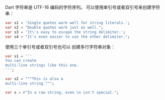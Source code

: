 Dart 字符串是 UTF-16 编码的字符序列。
可以使用单引号或者双引号来创建字符串：

```dart
var s1 = 'Single quotes work well for string literals.';
var s2 = "Double quotes work just as well.";
var s3 = 'It\'s easy to escape the string delimiter.';
var s4 = "It's even easier to use the other delimiter.";
```

使用三个单引号或者双引号也可以 创建多行字符串对象：

```dart
var s1 = '''
You can create
multi-line strings like this one.
''';

var s2 = """This is also a
multi-line string.""";
```

```dart
var s = r"In a raw string, even \n isn't special.";
```
